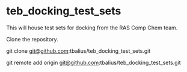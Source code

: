 # teb_docking_test_sets

This will house test sets for docking from the RAS Comp Chem team.  


Clone the repository. 

 git clone git@github.com:tbalius/teb_docking_test_sets.git

 git remote add origin git@github.com:tbalius/teb_docking_test_sets.git



